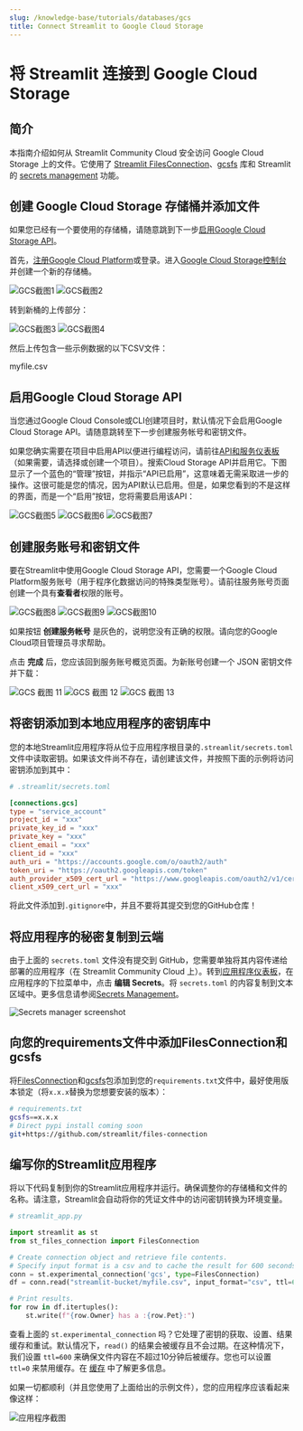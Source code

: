 ```yaml
---
slug: /knowledge-base/tutorials/databases/gcs
title: Connect Streamlit to Google Cloud Storage
---
```


# 将 Streamlit 连接到 Google Cloud Storage

## 简介

本指南介绍如何从 Streamlit Community Cloud 安全访问 Google Cloud Storage 上的文件。它使用了 [Streamlit FilesConnection](https://github.com/streamlit/files-connection)、[gcsfs](https://github.com/fsspec/gcsfs) 库和 Streamlit 的 [secrets management](/library/advanced-features/secrets-management) 功能。

## 创建 Google Cloud Storage 存储桶并添加文件

<Note>

如果您已经有一个要使用的存储桶，请随意跳到下一步[启用Google Cloud Storage API](#enable-the-google-cloud-storage-api)。

</Note>

首先，[注册Google Cloud Platform](https://console.cloud.google.com/)或登录。进入[Google Cloud Storage控制台](https://console.cloud.google.com/storage/)并创建一个新的存储桶。

<Flex>
<Image alt="GCS截图1" src="/images/databases/gcs-1.png" />
<Image alt="GCS截图2" src="/images/databases/gcs-2.png" />
</Flex>

转到新桶的上传部分：

<Flex>
<Image alt="GCS截图3" src="/images/databases/gcs-3.png" />
<Image alt="GCS截图4" src="/images/databases/gcs-4.png" />
</Flex>

然后上传包含一些示例数据的以下CSV文件：

<Download href="/images/databases/myfile.csv">myfile.csv</Download>

## 启用Google Cloud Storage API

当您通过Google Cloud Console或CLI创建项目时，默认情况下会启用Google Cloud Storage API。请随意跳转至下一步创建服务帐号和密钥文件。

如果您确实需要在项目中启用API以便进行编程访问，请前往[API和服务仪表板](https://console.cloud.google.com/apis/dashboard)（如果需要，请选择或创建一个项目）。搜索Cloud Storage API并启用它。下图显示了一个蓝色的“管理”按钮，并指示“API已启用”，这意味着无需采取进一步的操作。这很可能是您的情况，因为API默认已启用。但是，如果您看到的不是这样的界面，而是一个“启用”按钮，您将需要启用该API：

<Flex>
<Image alt="GCS截图5" src="/images/databases/gcs-5.png" />
<Image alt="GCS截图6" src="/images/databases/gcs-6.png" />
<Image alt="GCS截图7" src="/images/databases/gcs-7.png" />
</Flex>

## 创建服务账号和密钥文件

要在Streamlit中使用Google Cloud Storage API，您需要一个Google Cloud Platform服务账号（用于程序化数据访问的特殊类型账号）。请前往服务账号页面创建一个具有<b>查看者</b>权限的账号。

<Flex>
<Image alt="GCS截图8" src="/images/databases/gcs-8.png" />
<Image alt="GCS截图9" src="/images/databases/gcs-9.png" />
<Image alt="GCS截图10" src="/images/databases/gcs-10.png" />
</Flex>

<Note>

如果按钮 **创建服务帐号** 是灰色的，说明您没有正确的权限。请向您的Google Cloud项目管理员寻求帮助。

</Note>

点击 **完成** 后，您应该回到服务账号概览页面。为新账号创建一个 JSON 密钥文件并下载：

<Flex>
<Image alt="GCS 截图 11" src="/images/databases/gcs-11.png" />
<Image alt="GCS 截图 12" src="/images/databases/gcs-12.png" />
<Image alt="GCS 截图 13" src="/images/databases/gcs-13.png" />
</Flex>

## 将密钥添加到本地应用程序的密钥库中

您的本地Streamlit应用程序将从位于应用程序根目录的`.streamlit/secrets.toml`文件中读取密钥。如果该文件尚不存在，请创建该文件，并按照下面的示例将访问密钥添加到其中：

```toml
# .streamlit/secrets.toml

[connections.gcs]
type = "service_account"
project_id = "xxx"
private_key_id = "xxx"
private_key = "xxx"
client_email = "xxx"
client_id = "xxx"
auth_uri = "https://accounts.google.com/o/oauth2/auth"
token_uri = "https://oauth2.googleapis.com/token"
auth_provider_x509_cert_url = "https://www.googleapis.com/oauth2/v1/certs"
client_x509_cert_url = "xxx"
```

<Important>

将此文件添加到`.gitignore`中，并且不要将其提交到您的GitHub仓库！

</Important>

## 将应用程序的秘密复制到云端

由于上面的 `secrets.toml` 文件没有提交到 GitHub，您需要单独将其内容传递给部署的应用程序（在 Streamlit Community Cloud 上）。转到[应用程序仪表板](https://share.streamlit.io/)，在应用程序的下拉菜单中，点击 **编辑 Secrets**。将 `secrets.toml` 的内容复制到文本区域中。更多信息请参阅[Secrets Management](/streamlit-community-cloud/get-started/deploy-an-app/connect-to-data-sources/secrets-management)。

![Secrets manager screenshot](/images/databases/edit-secrets.png)

## 向您的requirements文件中添加FilesConnection和gcsfs

将[FilesConnection](https://github.com/streamlit/files-connection)和[gcsfs](https://github.com/fsspec/gcsfs)包添加到您的`requirements.txt`文件中，最好使用版本锁定（将`x.x.x`替换为您想要安装的版本）：

```bash
# requirements.txt
gcsfs==x.x.x
# Direct pypi install coming soon
git+https://github.com/streamlit/files-connection
```

## 编写你的Streamlit应用程序

将以下代码复制到你的Streamlit应用程序并运行。确保调整你的存储桶和文件的名称。请注意，Streamlit会自动将你的凭证文件中的访问密钥转换为环境变量。

```python
# streamlit_app.py

import streamlit as st
from st_files_connection import FilesConnection

# Create connection object and retrieve file contents.
# Specify input format is a csv and to cache the result for 600 seconds.
conn = st.experimental_connection('gcs', type=FilesConnection)
df = conn.read("streamlit-bucket/myfile.csv", input_format="csv", ttl=600)

# Print results.
for row in df.itertuples():
    st.write(f"{row.Owner} has a :{row.Pet}:")
```

查看上面的 `st.experimental_connection` 吗？它处理了密钥的获取、设置、结果缓存和重试。默认情况下，`read()` 的结果会被缓存且不会过期。在这种情况下，我们设置 `ttl=600` 来确保文件内容在不超过10分钟后被缓存。您也可以设置 `ttl=0` 来禁用缓存。在 [缓存](/library/advanced-features/caching) 中了解更多信息。

如果一切都顺利（并且您使用了上面给出的示例文件），您的应用程序应该看起来像这样：

![应用程序截图](/images/databases/streamlit-app.png)
